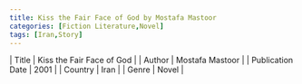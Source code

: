 ```yaml
---
title: Kiss the Fair Face of God by Mostafa Mastoor
categories: [Fiction Literature,Novel]
tags: [Iran,Story]
---
```

        
| Title | Kiss the Fair Face of God  |
| Author |  Mostafa Mastoor  |
| Publication Date | 2001   |
| Country | Iran |
| Genre | Novel  |
        